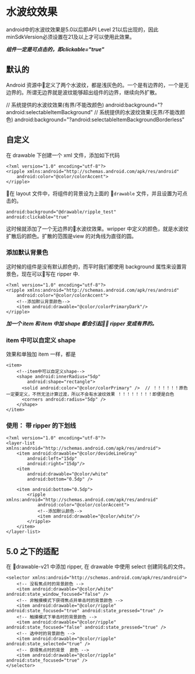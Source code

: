 # 水波纹效果

android中的水波纹效果是5.0以后即API Level 21以后出现的，因此minSdkVersion必须设置在21及以上才可以使用此效果。

***组件一定是可点击的，即clickable="true"***

## 默认的

Android 资源中定义了两个水波纹，都是浅灰色的。一个是有边界的，一个是无边界的。所谓无边界就是波纹能够超出组件的边界，继续向外扩散。

// 系统提供的水波纹效果(有界/不能改颜色)
android:background="?android:selectableItemBackground"
// 系统提供的水波纹效果(无界/不能改颜色)
android:background="?android:selectableItemBackgroundBorderless"


## 自定义

在 drawable 下创建一个 xml 文件，添加如下代码

```
<?xml version="1.0" encoding="utf-8"?>
<ripple xmlns:android="http://schemas.android.com/apk/res/android"
    android:color="@color/colorAccent">
</ripple>
```

在 layout 文件中，将组件的背景设为上面的 `drawable` 文件，并且设置为可点击的。
```
android:background="@drawable/ripple_test"
android:clickable="true"
```

这时候就添加了一个无边界的水波纹效果。wripper 中定义的颜色，就是水波纹扩散后的颜色。扩散的范围是view 的对角线为直径的圆。

### 添加默认背景色

这时候的组件是没有默认颜色的，而平时我们都使用 background 属性来设置背景色，现在可以写在 ripper 中.

```
<?xml version="1.0" encoding="utf-8"?>
<ripple xmlns:android="http://schemas.android.com/apk/res/android"
    android:color="@color/colorAccent">
    <!--添加默认背景颜色-->
    <item android:drawable="@color/colorPrimaryDark"/>
</ripple>
```

***加一个 item 和 item 中加 shape 都会引起 ripper 变成有界的。***

### item 中可以自定义 shape

效果和单独加 item 一样，都是

```
<item>
	<!--item中可以自定义shape-->
    <shape android:innerRadius="5dp"
        android:shape="rectangle">
      <solid android:color="@color/colorPrimary" />  // ！！！！！！原色一定要定义，不然无法计算过渡，所以不会有水波纹效果 ！！！！！！！！即便是白色
      <corners android:radius="5dp" />
    </shape>
</item>
```

### 使用： 带 ripper 的下划线

```
<?xml version="1.0" encoding="utf-8"?>
<layer-list xmlns:android="http://schemas.android.com/apk/res/android">
    <item android:drawable="@color/devideLineGray"
        android:left="15dp"
        android:right="15dp"/>
    <item
        android:drawable="@color/white"
        android:bottom="0.5dp" />

    <item android:bottom="0.5dp">
        <ripple xmlns:android="http://schemas.android.com/apk/res/android"
            android:color="@color/colorAccent">
            <!--添加默认颜色-->
            <item android:drawable="@color/white"/>
        </ripple>
    </item>
</layer-list>
```

## 5.0 之下的适配

在 drawable-v21 中添加 ripper, 在 drawable 中使用 select 创建同名的文件。

```
<selector xmlns:android="http://schemas.android.com/apk/res/android">
    <!-- 没有焦点时的背景颜色 -->
    <item android:drawable="@color/white" android:state_window_focused="false" />
    <!-- 非触摸模式下获得焦点并单击时的背景颜色 -->
    <item android:drawable="@color/ripple" android:state_focused="true" android:state_pressed="true" />
    <!-- 触摸模式下单击时的背景颜色 -->
    <item android:drawable="@color/ripple" android:state_focused="false" android:state_pressed="true" />
    <!-- 选中时的背景颜色 -->
    <item android:drawable="@color/ripple" android:state_selected="true" />
    <!-- 获得焦点时的背景  颜色 -->
    <item android:drawable="@color/ripple" android:state_focused="true" />
</selector>
```
